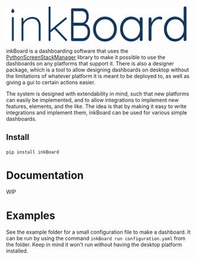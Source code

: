 ![image info](https://raw.githubusercontent.com/Slalamander/inkBoard/95c2cc53fb01d9e062f4da747a376672e3f81a27/assets/blue_logo_vector.svg)

inkBoard is a dashboarding software that uses the [PythonScreenStackManager](https://github.com/Slalamander/PythonScreenStackManager) library to make it possible to use the dashboards on any platforms that support it. There is also a designer package, which is a tool to allow designing dashboards on desktop without the limitations of whatever platform it is meant to be deployed to, as well as giving a gui to certain actions easier.

The system is designed with extendability in mind, such that new platforms can easily be implemented, and to allow integrations to implement new features, elements, and the like. The idea is that by making it easy to write integrations and implement them, inkBoard can be used for various simple dashboards.  

## Install
`pip install inkBoard`

# Documentation

WIP

# Examples

See the example folder for a small configuration file to make a dashboard. It can be run by using the command `inkBoard run configuration.yaml` from the folder. Keep in mind it won't run without having the desktop platform installed.
